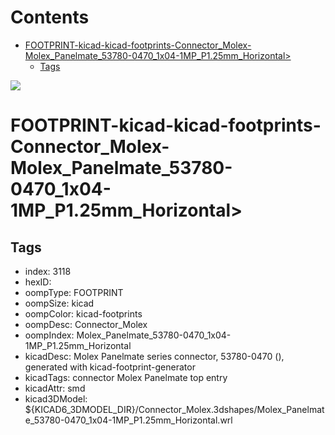 



Contents
========

* [FOOTPRINT-kicad-kicad-footprints-Connector_Molex-Molex_Panelmate_53780-0470_1x04-1MP_P1.25mm_Horizontal>](#footprint-kicad-kicad-footprints-connector_molex-molex_panelmate_53780-0470_1x04-1mp_p125mm_horizontal)
	* [Tags](#tags)
  
![][im]
# FOOTPRINT-kicad-kicad-footprints-Connector_Molex-Molex_Panelmate_53780-0470_1x04-1MP_P1.25mm_Horizontal>

## Tags

- index: 3118
- hexID: 
- oompType: FOOTPRINT
- oompSize: kicad
- oompColor: kicad-footprints
- oompDesc: Connector_Molex
- oompIndex: Molex_Panelmate_53780-0470_1x04-1MP_P1.25mm_Horizontal
- kicadDesc: Molex Panelmate series connector, 53780-0470 (), generated with kicad-footprint-generator
- kicadTags: connector Molex Panelmate top entry
- kicadAttr: smd
- kicad3DModel: ${KICAD6_3DMODEL_DIR}/Connector_Molex.3dshapes/Molex_Panelmate_53780-0470_1x04-1MP_P1.25mm_Horizontal.wrl



[im]: image.png
